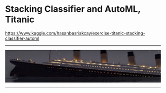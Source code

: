 # Stacking Classifier and AutoML, Titanic

https://www.kaggle.com/hasanbasriakcay/exercise-titanic-stacking-classifier-automl

---

<img src="/resources/header.png?raw=true"/>

---



